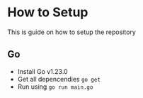# How to Setup
This is guide on how to setup the repository

## Go
- Install Go v1.23.0
- Get all depencendies `go get`
- Run using `go run main.go`
